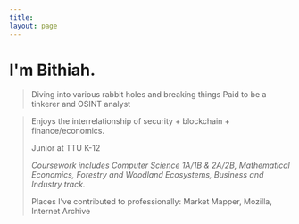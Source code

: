 ```yaml
---
title:
layout: page
---
```


<h1>I'm Bithiah.</h1>

> Diving into various rabbit holes and breaking things
> Paid to be a tinkerer and OSINT analyst

> Enjoys the interrelationship of security + blockchain + finance/economics.
>
> Junior at TTU K-12
>
> _Coursework includes Computer Science 1A/1B & 2A/2B, Mathematical Economics, Forestry and Woodland Ecosystems, Business and Industry track._
>
> Places I’ve contributed to professionally: Market Mapper, Mozilla, Internet Archive

